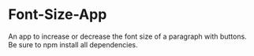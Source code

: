 # Font-Size-App
An app to increase or decrease the font size of a paragraph with buttons. Be sure to npm install all dependencies.
